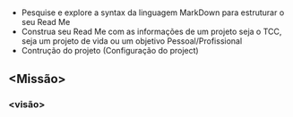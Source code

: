 # <Nome do Projeto: Estudar mais>

- Pesquise e explore a syntax da linguagem MarkDown para estruturar o seu Read Me
- Construa seu Read Me com as informações de um projeto seja o TCC, seja um projeto de vida ou um objetivo Pessoal/Profissional
- Contrução do projeto (Configuração do project)

## <Missão>


### <visão>

#### <Valores>
